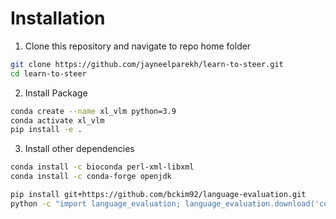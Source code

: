 # Installation

1. Clone this repository and navigate to repo home folder
```bash
git clone https://github.com/jayneelparekh/learn-to-steer.git
cd learn-to-steer
```

2. Install Package
```bash
conda create --name xl_vlm python=3.9
conda activate xl_vlm
pip install -e .
```
3. Install other dependencies

```bash
conda install -c bioconda perl-xml-libxml
conda install -c conda-forge openjdk

pip install git+https://github.com/bckim92/language-evaluation.git
python -c "import language_evaluation; language_evaluation.download('coco')"
```
